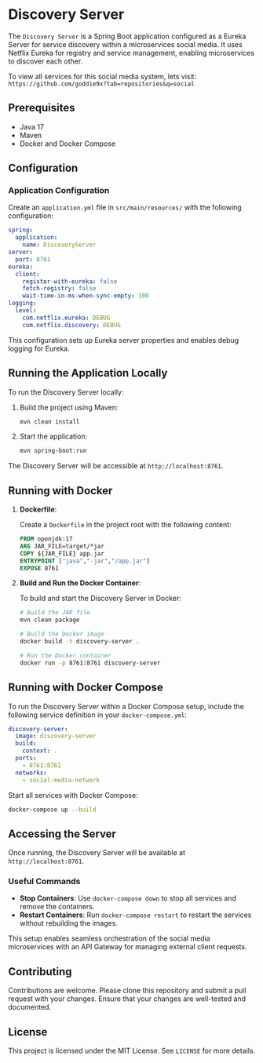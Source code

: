 # Discovery Server

The `Discovery Server` is a Spring Boot application configured as a Eureka Server for service discovery within a microservices social media. It uses Netflix Eureka for registry and service management, enabling microservices to discover each other.

To view all services for this social media system, lets visit: `https://github.com/goddie9x?tab=repositories&q=social`

## Prerequisites

- Java 17
- Maven
- Docker and Docker Compose

## Configuration

### Application Configuration

Create an `application.yml` file in `src/main/resources/` with the following configuration:

```yaml
spring:
  application:
    name: DiscoveryServer
server:
  port: 8761
eureka:
  client:
    register-with-eureka: false
    fetch-registry: false
    wait-time-in-ms-when-sync-empty: 100
logging:
  level:
    com.netflix.eureka: DEBUG
    com.netflix.discovery: DEBUG
```

This configuration sets up Eureka server properties and enables debug logging for Eureka.

## Running the Application Locally

To run the Discovery Server locally:

1. Build the project using Maven:

   ```bash
   mvn clean install
   ```

2. Start the application:

   ```bash
   mvn spring-boot:run
   ```

The Discovery Server will be accessible at `http://localhost:8761`.

## Running with Docker

1. **Dockerfile**:

   Create a `Dockerfile` in the project root with the following content:

   ```dockerfile
   FROM openjdk:17
   ARG JAR_FILE=target/*jar
   COPY ${JAR_FILE} app.jar
   ENTRYPOINT ["java","-jar","/app.jar"]
   EXPOSE 8761
   ```

2. **Build and Run the Docker Container**:

   To build and start the Discovery Server in Docker:

   ```bash
   # Build the JAR file
   mvn clean package
   
   # Build the Docker image
   docker build -t discovery-server .
   
   # Run the Docker container
   docker run -p 8761:8761 discovery-server
   ```

## Running with Docker Compose

To run the Discovery Server within a Docker Compose setup, include the following service definition in your `docker-compose.yml`:

```yaml
discovery-server:
  image: discovery-server
  build:
    context: .
  ports:
    - 8761:8761
  networks:
    - social-media-network
```

Start all services with Docker Compose:

```bash
docker-compose up --build
```

## Accessing the Server

Once running, the Discovery Server will be available at `http://localhost:8761`.

### Useful Commands

- **Stop Containers**: Use `docker-compose down` to stop all services and remove the containers.
- **Restart Containers**: Run `docker-compose restart` to restart the services without rebuilding the images.

This setup enables seamless orchestration of the social media microservices with an API Gateway for managing external client requests.

## Contributing

Contributions are welcome. Please clone this repository and submit a pull request with your changes. Ensure that your changes are well-tested and documented.

## License

This project is licensed under the MIT License. See `LICENSE` for more details.

